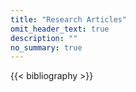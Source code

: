 ```yaml
---
title: "Research Articles"
omit_header_text: true
description: ""
no_summary: true
---
```

{{< bibliography >}}

